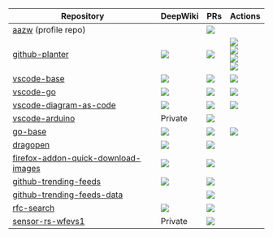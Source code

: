 <table>
  <thead>
    <tr>
      <th>Repository</th>
      <th>DeepWiki</th>
      <th>PRs</th>
      <th>Actions</th>
    </tr>
  </thead>
  <tbody>
    <tr>
      <td><a href="https://github.com/aazw/aazw">aazw</a> (profile repo)</td>
      <td></td>
      <td><a href="https://github.com/aazw/aazw/pulls"><img src="https://img.shields.io/github/issues-pr/aazw/aazw"></td>
      <td></td>
    </tr>
    <tr>
      <td><a href="https://github.com/aazw/github-planter">github-planter</a></td>
      <td><a href="https://deepwiki.com/aazw/github-planter"><img src="https://deepwiki.com/badge.svg"></a></td>
      <td><a href="https://github.com/aazw/github-planter/pulls"><img src="https://img.shields.io/github/issues-pr/aazw/github-planter"></td>
      <td>
        <a href="https://github.com/aazw/github-planter/actions/workflows/planting.yml">
          <img src="https://github.com/aazw/github-planter/actions/workflows/planting.yml/badge.svg">
        </a>
        <br/>
        <a href="https://github.com/aazw/github-planter/actions/workflows/renovate-pr-check.yaml">
          <img src="https://github.com/aazw/github-planter/actions/workflows/renovate-pr-check.yaml/badge.svg">
        </a>
        <br/>
        <a href="https://github.com/aazw/github-planter/actions/workflows/build-docker-image.yaml">
          <img src="https://github.com/aazw/github-planter/actions/workflows/build-docker-image.yaml/badge.svg">
        </a>
        <br/>
        <a href="https://github.com/aazw/github-planter/actions/workflows/capture-screeenshot.yaml">
          <img src="https://github.com/aazw/github-planter/actions/workflows/capture-screeenshot.yaml/badge.svg">
        </a>
      </td>
    </tr>
    <tr>
      <td><a href="https://github.com/aazw/vscode-base">vscode-base</a></td>
      <td><a href="https://deepwiki.com/aazw/vscode-base"><img src="https://deepwiki.com/badge.svg"></a></td>
      <td><a href="https://github.com/aazw/vscode-base/pulls"><img src="https://img.shields.io/github/issues-pr/aazw/vscode-base"></td>
      <td>
        <a href="https://github.com/aazw/vscode-base/actions/workflows/renovate-pr-check.yaml">
          <img src="https://github.com/aazw/vscode-base/actions/workflows/renovate-pr-check.yaml/badge.svg">
        </a>
      </td>
    </tr>
    <tr>
      <td><a href="https://github.com/aazw/vscode-go">vscode-go</a></td>
      <td><a href="https://deepwiki.com/aazw/vscode-go"><img src="https://deepwiki.com/badge.svg"></a></td>
      <td><a href="https://github.com/aazw/vscode-go/pulls"><img src="https://img.shields.io/github/issues-pr/aazw/vscode-go"></td>
      <td>
        <a href="https://github.com/aazw/vscode-go/actions/workflows/renovate-pr-check.yaml">
          <img src="https://github.com/aazw/vscode-go/actions/workflows/renovate-pr-check.yaml/badge.svg">
        </a>
      </td>
    </tr>
    <tr>
      <td><a href="https://github.com/aazw/vscode-diagram-as-code">vscode-diagram-as-code</a></td>
      <td><a href="https://deepwiki.com/aazw/vscode-diagram-as-code"><img src="https://deepwiki.com/badge.svg"></a></td>
      <td><a href="https://github.com/aazw/vscode-diagram-as-code/pulls"><img src="https://img.shields.io/github/issues-pr/aazw/vscode-diagram-as-code"></td>
      <td>
        <a href="https://github.com/aazw/vscode-diagram-as-code/actions/workflows/renovate-pr-check.yaml">
          <img src="https://github.com/aazw/vscode-diagram-as-code/actions/workflows/renovate-pr-check.yaml/badge.svg">
        </a>
      </td>
    </tr>
    <tr>
      <td><a href="https://github.com/aazw/vscode-arduino">vscode-arduino</a></td>
      <td>Private</td>
      <td><a href="https://github.com/aazw/vscode-arduino/pulls"><img src="https://img.shields.io/github/issues-pr/aazw/vscode-arduino"></td>
      <td></td>
    </tr>
    <tr>
      <td><a href="https://github.com/aazw/go-base">go-base</a></td>
      <td><a href="https://deepwiki.com/aazw/go-base"><img src="https://deepwiki.com/badge.svg"></a></td>
      <td><a href="https://github.com/aazw/go-base/pulls"><img src="https://img.shields.io/github/issues-pr/aazw/go-base"></td>
      <td>
        <a href="https://github.com/aazw/go-base/actions/workflows/renovate-pr-check.yaml">
          <img src="https://github.com/aazw/go-base/actions/workflows/renovate-pr-check.yaml/badge.svg">
        </a>
      </td>
    </tr>
    <tr>
      <td><a href="https://github.com/aazw/dragopen">dragopen</a></td>
      <td><a href="https://deepwiki.com/aazw/dragopen"><img src="https://deepwiki.com/badge.svg"></a></td>
      <td><a href="https://github.com/aazw/dragopen/pulls"><img src="https://img.shields.io/github/issues-pr/aazw/dragopen"></td>
      <td></td>
    </tr>
    <tr>
      <td><a href="https://github.com/aazw/firefox-addon-quick-download-images">firefox-addon-quick-download-images</a></td>
      <td><a href="https://deepwiki.com/aazw/firefox-addon-quick-download-images"><img src="https://deepwiki.com/badge.svg"></a></td>
      <td><a href="https://github.com/aazw/firefox-addon-quick-download-images/pulls"><img src="https://img.shields.io/github/issues-pr/aazw/firefox-addon-quick-download-images"></td>
      <td></td>
    </tr>
    <tr>
      <td><a href="https://github.com/aazw/github-trending-feeds">github-trending-feeds</a></td>
      <td><a href="https://deepwiki.com/aazw/github-trending-feeds"><img src="https://deepwiki.com/badge.svg"></a></td>
      <td><a href="https://github.com/aazw/github-trending-feeds/pulls"><img src="https://img.shields.io/github/issues-pr/aazw/github-trending-feeds"></td>
      <td></td>
    </tr>
    <tr>
      <td><a href="https://github.com/aazw/github-trending-feeds-data">github-trending-feeds-data</a></td>
      <td></td>
      <td><a href="https://github.com/aazw/github-trending-feeds-data/pulls"><img src="https://img.shields.io/github/issues-pr/aazw/github-trending-feeds-data"></td>
      <td></td>
    </tr>
    <tr>
      <td><a href="https://github.com/aazw/rfc-search">rfc-search</a></td>
      <td><a href="https://deepwiki.com/aazw/rfc-search"><img src="https://deepwiki.com/badge.svg"></a></td>
      <td><a href="https://github.com/aazw/rfc-search/pulls"><img src="https://img.shields.io/github/issues-pr/aazw/rfc-search"></td>
      <td></td>
    </tr>
    <tr>
      <td><a href="https://github.com/aazw/sensor-rs-wfevs1">sensor-rs-wfevs1</a></td>
      <td>Private</td>
      <td><a href="https://github.com/aazw/sensor-rs-wfevs1/pulls"><img src="https://img.shields.io/github/issues-pr/aazw/sensor-rs-wfevs1"></td>
      <td></td>
    </tr>
  </tbody>
</table>
